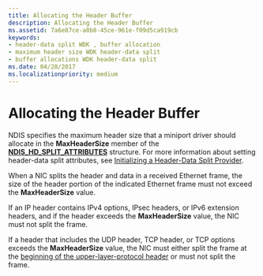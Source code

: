 ```yaml
---
title: Allocating the Header Buffer
description: Allocating the Header Buffer
ms.assetid: 7a6e87ce-a0b8-45ce-961e-f09d5ca919cb
keywords:
- header-data split WDK , buffer allocation
- maximum header size WDK header-data split
- buffer allocations WDK header-data split
ms.date: 04/20/2017
ms.localizationpriority: medium
---
```


# Allocating the Header Buffer





NDIS specifies the maximum header size that a miniport driver should allocate in the **MaxHeaderSize** member of the [**NDIS\_HD\_SPLIT\_ATTRIBUTES**](https://msdn.microsoft.com/library/windows/hardware/ff565694) structure. For more information about setting header-data split attributes, see [Initializing a Header-Data Split Provider](initializing-a-header-data-split-provider.md).

When a NIC splits the header and data in a received Ethernet frame, the size of the header portion of the indicated Ethernet frame must not exceed the **MaxHeaderSize** value.

If an IP header contains IPv4 options, IPsec headers, or IPv6 extension headers, and if the header exceeds the **MaxHeaderSize** value, the NIC must not split the frame.

If a header that includes the UDP header, TCP header, or TCP options exceeds the **MaxHeaderSize** value, the NIC must either split the frame at the [beginning of the upper-layer-protocol header](splitting-frames-at-the-beginning-of-the-upper-layer-protocol-headers.md) or must not split the frame.

 

 





